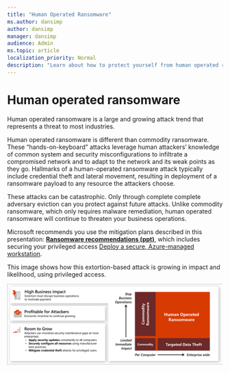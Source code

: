 ```yaml
---
title: "Human Operated Ransomware"
ms.author: dansimp
author: dansimp
manager: dansimp
audience: Admin
ms.topic: article
localization_priority: Normal
description: "Learn about how to protect yourself from human operated ransomware"
---
```


# Human operated ransomware
Human operated ransomware is a large and growing attack trend that represents a threat to most industries.

Human operated ransomware is different than commodity ransomware. These “hands-on-keyboard” attacks leverage human attackers’ knowledge of common system and security misconfigurations to infiltrate a compromised network and to adapt to the network and its weak points as they go. Hallmarks of a human-operated ransomware attack typically include credential theft and lateral movement, resulting in deployment of a ransomware payload to any resource the attackers choose.

These attacks can be catastrophic. Only through complete complete adversary eviction can you protect against future attacks. Unlike commodity ransomware, which only requires malware remediation, human operated ransomware will continue to  threaten your business operations. 

Microsoft recommends you use the mitigation plans described in this presentation: **[Ransomware recommendations (ppt)](https://download.microsoft.com/download/7/5/1/751682ca-5aae-405b-afa0-e4832138e436/RansomwareRecommendations.pptx)**, which includes securing your privileged access [Deploy a secure, Azure-managed workstation](https://aka.ms/spa).

This image shows how this extortion-based attack is growing in impact and likelihood, using privileged access.

![image](media/ransomware-extortion-based-attack.png)
